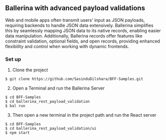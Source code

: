 ## Ballerina with advanced payload validations

Web and mobile apps often transmit users' input as JSON payloads, requiring backends to handle JSON data extensively. Ballerina simplifies this by seamlessly mapping JSON data to its native records, enabling easier data manipulation. Additionally, Ballerina records offer features like constraint validation, optional fields, and open records, providing enhanced flexibility and control when working with dynamic frontends.

### Set up

1. Clone the project 

```
$ git clone https://github.com/SasinduDilshara/BFF-Samples.git
```

2. Open a Terminal and run the Ballerina Server

```
$ cd BFF-Samples
$ cd ballerina_rest_payload_validation
$ bal run
```

3. Then open a new terminal in the project path and run the React server

```
$ cd BFF-Samples
$ cd ballerina_rest_payload_validation/ui
$ npm start
```
